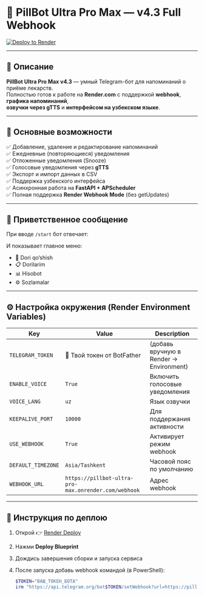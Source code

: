 # 💊 PillBot Ultra Pro Max — v4.3 Full Webhook

[![Deploy to Render](https://render.com/images/deploy-to-render-button.svg)](https://render.com/deploy?repo=https://github.com/Azizjohnshoh/pillbot)

---

## 📘 Описание

**PillBot Ultra Pro Max v4.3** — умный Telegram-бот для напоминаний о приёме лекарств.  
Полностью готов к работе на **Render.com** с поддержкой **webhook**, **графика напоминаний**,  
**озвучки через gTTS** и **интерфейсом на узбекском языке**.

---

## 🚀 Основные возможности

✅ Добавление, удаление и редактирование напоминаний  
✅ Ежедневные (повторяющиеся) уведомления  
✅ Отложенные уведомления (Snooze)  
✅ Голосовые уведомления через **gTTS**  
✅ Экспорт и импорт данных в CSV  
✅ Поддержка узбекского интерфейса  
✅ Асинхронная работа на **FastAPI + APScheduler**  
✅ Полная поддержка **Render Webhook Mode** (без getUpdates)

---

## 🧭 Приветственное сообщение

При вводе `/start` бот отвечает:


И показывает главное меню:
- 💊 Dori qo‘shish  
- 📋 Dorilarim  
- 📊 Hisobot  
- ⚙️ Sozlamalar  

---

## ⚙️ Настройка окружения (Render Environment Variables)

| Key | Value | Description |
|-----|--------|-------------|
| `TELEGRAM_TOKEN` | 🔑 Твой токен от BotFather | (добавь вручную в Render → Environment) |
| `ENABLE_VOICE` | `True` | Включить голосовые уведомления |
| `VOICE_LANG` | `uz` | Язык озвучки |
| `KEEPALIVE_PORT` | `10000` | Для поддержания активности |
| `USE_WEBHOOK` | `True` | Активирует режим webhook |
| `DEFAULT_TIMEZONE` | `Asia/Tashkent` | Часовой пояс по умолчанию |
| `WEBHOOK_URL` | `https://pillbot-ultra-pro-max.onrender.com/webhook` | Адрес webhook |

---

## 🔧 Инструкция по деплою

1. Открой 👉 [Render Deploy](https://render.com/deploy?repo=https://github.com/Azizjohnshoh/pillbot)  
2. Нажми **Deploy Blueprint**  
3. Дождись завершения сборки и запуска сервиса  
4. После запуска добавь webhook командой (в PowerShell):

   ```powershell
   $TOKEN="ВАШ_ТОКЕН_БОТА"
   irm "https://api.telegram.org/bot$TOKEN/setWebhook?url=https://pillbot-ultra-pro-max.onrender.com/webhook"
